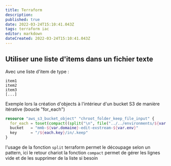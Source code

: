 ```yaml
---
title: Terraform
description: 
published: true
date: 2022-03-24T15:10:41.043Z
tags: terraform iac
editor: markdown
dateCreated: 2022-03-24T15:10:41.043Z
---
```


## Utiliser une liste d'items dans un fichier texte


Avec une liste d'item de type :

```shell
item1
item2
item3
[...]
```

Exemple lors la création d'objects à l'intérieur d'un bucket S3 de manière itérative (boucle "for_each")

```tf
resource "aws_s3_bucket_object" "chroot_folder_keep_file_input" {
  for_each = toset(compact((split("\n", file("../../environments/${var.aws_env}/${var.env}/${var.domaine}/data/exstream_domains.conf") ))))
  bucket   = "mmb-${var.domaine}-edit-exstream-${var.env}"
  key      = "/${each.key}/in/.keep"
}
```

l'usage de la fonction `split` terraform permet le découpage selon un pattern, ici le retour chariot
la fonction `compact` permet de gérer les lignes vide et de les supprimer de la liste si besoin
